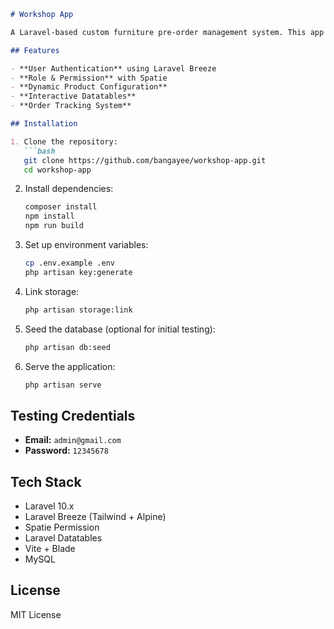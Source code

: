 

```markdown
# Workshop App

A Laravel-based custom furniture pre-order management system. This app enables users to configure custom furniture products (dimensions, materials, colors, etc.) and manage the full order workflow.

## Features

- **User Authentication** using Laravel Breeze
- **Role & Permission** with Spatie
- **Dynamic Product Configuration**
- **Interactive Datatables**
- **Order Tracking System**

## Installation

1. Clone the repository:
   ```bash
   git clone https://github.com/bangayee/workshop-app.git
   cd workshop-app
   ```

2. Install dependencies:
   ```bash
   composer install
   npm install
   npm run build
   ```

3. Set up environment variables:
   ```bash
   cp .env.example .env
   php artisan key:generate
   ```

4. Link storage:
   ```bash
   php artisan storage:link
   ```

5. Seed the database (optional for initial testing):
   ```bash
   php artisan db:seed
   ```

6. Serve the application:
   ```bash
   php artisan serve
   ```

## Testing Credentials

- **Email:** `admin@gmail.com`
- **Password:** `12345678`

## Tech Stack

- Laravel 10.x
- Laravel Breeze (Tailwind + Alpine)
- Spatie Permission
- Laravel Datatables
- Vite + Blade
- MySQL

## License

MIT License
```

